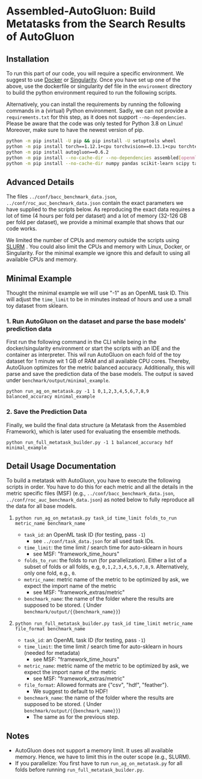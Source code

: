 # Assembled-AutoGluon: Build Metatasks from the Search Results of AutoGluon

## Installation

To run this part of our code, you will require a specific environment.
We suggest to use [Docker](https://www.docker.com/) or [Singularity](https://sylabs.io/docs/).
Once you have set up one of the above, use the dockerfile or singularity def file in the `environment` directory to
build the python environment required to run the following scripts.

Alternatively, you can install the requirements by running the following commands in a (virtual) Python environment. 
Sadly, we can not provide a `requirements.txt` for this step, as it does not support `--no-dependencies`. 
Please be aware that the code was only tested for Python 3.8 on Linux! 
Moreover, make sure to have the newest version of pip. 

```bash 
python -m pip install -U pip && pip install -U setuptools wheel
python -m pip install torch==1.12.1+cpu torchvision==0.13.1+cpu torchtext==0.13.1 -f https://download.pytorch.org/whl/cpu/torch_stable.html
python -m pip install autogluon==0.6.2
python -m pip install --no-cache-dir --no-dependencies assembled[openml]==0.0.4
python -m pip install --no-cache-dir numpy pandas scikit-learn scipy tables openml requests
```

## Advanced Details

The files `../conf/bacc_benchmark_data.json`, `../conf/roc_auc_benchmark_data.json` contain
the exact parameters we have supplied to the scripts below.
As reproducing the exact data requires a lot of time (4 hours per fold per dataset) and a lot of memory
(32-126 GB per fold per dataset), we provide a minimal example that shows that our code works.

We limited the number of CPUs and memory outside the scripts using [SLURM](https://slurm.schedmd.com/documentation.html)
.
You could also limit the CPUs and memory with Linux, Docker, or Singularity.
For the minimal example we ignore this and default to using all available CPUs and memory.

## Minimal Example

Thought the minimal example we will use "-1" as an OpenML task ID. This will adjust the `time_limit` to be in minutes
instead of hours and use a small toy dataset from sklearn.

### 1. Run AutoGluon on the dataset and parse the base models' prediction data

First run the following command in the CLI while being in the docker/singularity environment or start the scripts with
an IDE and the container as interpreter.
This wil run AutoGluon on each fold of the toy dataset for 1 minute wit 1 GB of RAM and all available CPU cores.
Thereby, AutoGluon optimizes for the metric balanced accuracy.
Additionally, this will parse and save the prediction data of the base models.
The output is saved under `benchmark/output/minimal_example`.

```shell
python run_ag_on_metatask.py -1 1 0,1,2,3,4,5,6,7,8,9 balanced_accuracy minimal_example
```

### 2. Save the Prediction Data

Finally, we build the final data structure (a Metatask from the Assembled Framework), which is later used for evaluating
the ensemble methods.

```shell
python run_full_metatask_builder.py -1 1 balanced_accuracy hdf minimal_example
```

## Detail Usage Documentation

To build a metatask with AutoGluon, you have to execute the following scripts in order.
You have to do this for each metric and all the details in the metric specific files (MSF)
(e.g., `../conf/bacc_benchmark_data.json`, `../conf/roc_auc_benchmark_data.json`)
as noted below to fully reproduce all the data for all base models.

1) `python run_ag_on_metatask.py task_id time_limit folds_to_run metric_name benchmark_name`
    * `task_id`: an OpenML task ID (for testing, pass `-1`)
      * see `../conf/task_data.json` for all used task IDs.
    * `time_limit`: the time limit / search time for auto-sklearn in hours
      * see MSF: "framework_time_hours"
    * `folds_to_run`: the folds to run (for parallelization). Either a list of a subset of folds or all folds,
      e.g, `0,1,2,3,4,5,6,7,8,9`. Alternatively, only one fold, e.g., `0`.
    * `metric_name`: metric name of the metric to be optimized by ask, we expect the import name of the metric
      * see MSF: "framework_extras/metric"
    * `benchmark_name`: the name of the folder where the results are supposed to be stored. (
      Under `benchmark/output/{{benchmark_name}}`)

2) `python run_full_metatask_builder.py task_id time_limit metric_name file_format benchmark_name`
    * `task_id`: an OpenML task ID (for testing, pass `-1`)
    * `time_limit`: the time limit / search time for auto-sklearn in hours (needed for metadata)
      * see MSF: "framework_time_hours"
    * `metric_name`: metric name of the metric to be optimized by ask, we expect the import name of the metric
      * see MSF: "framework_extras/metric"
    * `file_format`: Allowed formats are {"csv", "hdf", "feather"}. 
      * We suggest to default to HDF!
    * `benchmark_name`: the name of the folder where the results are supposed to be stored. (
      Under `benchmark/output/{{benchmark_name}}`)
      * The same as for the previous step.

## Notes

* AutoGluon does not support a memory limit. It uses all available memory. Hence, we have to limit this in the outer
  scope (e.g., SLURM).
* If you parallelize: You first have to run `run_ag_on_metatask.py` for all folds before
  running `run_full_metatask_builder.py`.


